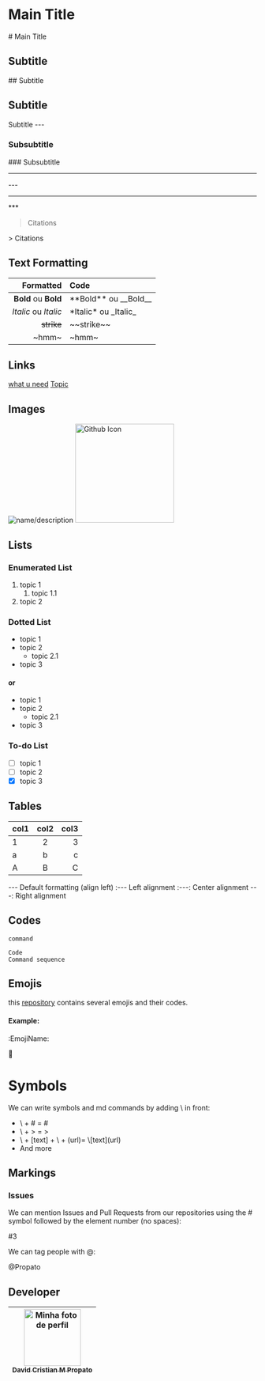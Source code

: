 # Main Title

\# Main Title

## Subtitle

\## Subtitle

Subtitle
---

Subtitle
\---

### Subsubtitle

\### Subsubtitle

---
\---

***

\***

> Citations

\> Citations

## Text Formatting

| Formatted | Code |
| ---: | :--- |
**Bold** ou __Bold__ | \*\*Bold** ou \_\_Bold__
*Italic* ou _Italic_ | \*Italic* ou \_Italic_
~~strike~~ | \~\~strike~~
~hmm~ | \~hmm~

## Links

[what u need](https://www.youtube.com/watch?v=dQw4w9WgXcQ)
[Topic](#Marcações)

## Images

![name/description](https://user-images.githubusercontent.com/84464307/224217289-cf8a5748-decf-45c6-b8d8-58a55fe63fba.png)
<img src="https://user-images.githubusercontent.com/84464307/224217289-cf8a5748-decf-45c6-b8d8-58a55fe63fba.png" width=200 alt="Github Icon">

## Lists

### Enumerated List

1. topic 1
   1. topic 1.1
1. topic 2

### Dotted List

* topic 1
* topic 2
   * topic 2.1
* topic 3

#### or

- topic 1
- topic 2
   - topic 2.1
- topic 3
  
### To-do List

- [ ] topic 1
- [ ] topic 2
- [x] topic 3

## Tables

col1 | col2 | col3
:---|:---:|---:
1|2|3
a|b|c
A|B|C

--- Default formatting (align left)
:--- Left alignment
:---: Center alignment
---: Right alignment

## Codes

`command`

```
Code
Command sequence
```

## Emojis

this [repository](github.com/ikatyang/emoji-cheat-sheet) contains several emojis and their codes.

#### Example:

:EmojiName:

:star_struck:

# Symbols

We can write symbols and md commands by adding \ in front:
- \ + # = \#
- \ + > = \>
- \ + [text] + \ + (url)= \\[text]\(url)
- And more

## Markings
### Issues
We can mention Issues and Pull Requests from our repositories using the # symbol followed by the element number (no spaces):

#3

We can tag people with @:

@Propato

## Developer

| [<img src="https://user-images.githubusercontent.com/84464307/192128888-d0e9a3ba-dbc6-41ee-8215-bd747bf83bfd.jpg" width=115 alt="Minha foto de perfil"><br><sub>David Cristian M Propato</sub>](https://github.com/Propato) |
| :---: |